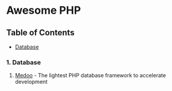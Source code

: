 # Awesome PHP

## Table of Contents

- [Database](#database)
  
### 1. Database

1. [Medoo](http://medoo.in/) - The lightest PHP database framework to accelerate development
